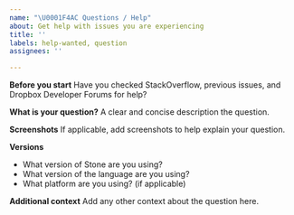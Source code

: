 ```yaml
---
name: "\U0001F4AC Questions / Help"
about: Get help with issues you are experiencing
title: ''
labels: help-wanted, question
assignees: ''

---
```


**Before you start**
Have you checked StackOverflow, previous issues, and Dropbox Developer Forums for help?

**What is your question?**
A clear and concise description the question.

**Screenshots**
If applicable, add screenshots to help explain your question.

**Versions**
* What version of Stone are you using?
* What version of the language are you using?
* What platform are you using? (if applicable)

**Additional context**
Add any other context about the question here.